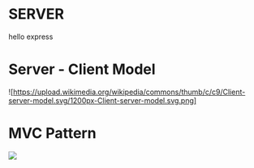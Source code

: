 # SERVER 
hello express

# Server - Client Model
![https://upload.wikimedia.org/wikipedia/commons/thumb/c/c9/Client-server-model.svg/1200px-Client-server-model.svg.png]

# MVC Pattern

![](https://upload.wikimedia.org/wikipedia/commons/thumb/a/a0/MVC-Process.svg/1200px-MVC-Process.svg.png)